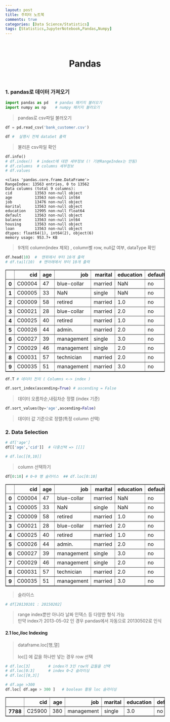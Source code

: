 ```yaml
---
layout: post
title: 주피터 노트북
comments: true
categories: [Data Science/Statistics]
tags: [Statistics,JupyterNotebook,Pandas,Numpy]
---
```

<br>

# <center> Pandas </center>

<br>

### 1. pandas로 데이터 가져오기


```python
import pandas as pd   # pandas 패키지 불러오기
import numpy as np    # numpy 패키지 불러오기
```

> pandas로 csv파일 불러오기


```python
df = pd.read_csv('bank_customer.csv')
```


```python
df #  실행시 전체 dataSet 출력
```

> 불러온 csv파일 확인


```python
df.info()
# df.index()  # indext에 대한 세부정보 (! 기본RangeIndex는 안됨)  
# df.columns  # columns 세부정보
# df.values
```

    <class 'pandas.core.frame.DataFrame'>
    RangeIndex: 13563 entries, 0 to 13562
    Data columns (total 9 columns):
    cid          13563 non-null object
    age          13563 non-null int64
    job          13476 non-null object
    marital      13563 non-null object
    education    12995 non-null float64
    default      13563 non-null object
    balance      13563 non-null int64
    housing      13563 non-null object
    loan         13563 non-null object
    dtypes: float64(1), int64(2), object(6)
    memory usage: 953.7+ KB


> 9개의 column(index 제외) , column별 row, null값 여부, dataType 확인


```python
df.head(10)  #  맨위에서 부터 10개 출력
# df.tail(10)  # 맨아래에서 부터 10개 출력
```




<div>
<style scoped>
    .dataframe tbody tr th:only-of-type {
        vertical-align: middle;
    }

    .dataframe tbody tr th {
        vertical-align: top;
    }

    .dataframe thead th {
        text-align: right;
    }
</style>
<table border="1" class="dataframe">
  <thead>
    <tr style="text-align: right;">
      <th></th>
      <th>cid</th>
      <th>age</th>
      <th>job</th>
      <th>marital</th>
      <th>education</th>
      <th>default</th>
      <th>balance</th>
      <th>housing</th>
      <th>loan</th>
    </tr>
  </thead>
  <tbody>
    <tr>
      <th>0</th>
      <td>C00004</td>
      <td>47</td>
      <td>blue-collar</td>
      <td>married</td>
      <td>NaN</td>
      <td>no</td>
      <td>1506</td>
      <td>yes</td>
      <td>no</td>
    </tr>
    <tr>
      <th>1</th>
      <td>C00005</td>
      <td>33</td>
      <td>NaN</td>
      <td>single</td>
      <td>NaN</td>
      <td>no</td>
      <td>1</td>
      <td>no</td>
      <td>no</td>
    </tr>
    <tr>
      <th>2</th>
      <td>C00009</td>
      <td>58</td>
      <td>retired</td>
      <td>married</td>
      <td>1.0</td>
      <td>no</td>
      <td>121</td>
      <td>yes</td>
      <td>no</td>
    </tr>
    <tr>
      <th>3</th>
      <td>C00021</td>
      <td>28</td>
      <td>blue-collar</td>
      <td>married</td>
      <td>2.0</td>
      <td>no</td>
      <td>723</td>
      <td>yes</td>
      <td>yes</td>
    </tr>
    <tr>
      <th>4</th>
      <td>C00025</td>
      <td>40</td>
      <td>retired</td>
      <td>married</td>
      <td>1.0</td>
      <td>no</td>
      <td>0</td>
      <td>yes</td>
      <td>yes</td>
    </tr>
    <tr>
      <th>5</th>
      <td>C00026</td>
      <td>44</td>
      <td>admin.</td>
      <td>married</td>
      <td>2.0</td>
      <td>no</td>
      <td>-372</td>
      <td>yes</td>
      <td>no</td>
    </tr>
    <tr>
      <th>6</th>
      <td>C00027</td>
      <td>39</td>
      <td>management</td>
      <td>single</td>
      <td>3.0</td>
      <td>no</td>
      <td>255</td>
      <td>yes</td>
      <td>no</td>
    </tr>
    <tr>
      <th>7</th>
      <td>C00029</td>
      <td>46</td>
      <td>management</td>
      <td>single</td>
      <td>2.0</td>
      <td>no</td>
      <td>-246</td>
      <td>yes</td>
      <td>no</td>
    </tr>
    <tr>
      <th>8</th>
      <td>C00031</td>
      <td>57</td>
      <td>technician</td>
      <td>married</td>
      <td>2.0</td>
      <td>no</td>
      <td>839</td>
      <td>no</td>
      <td>yes</td>
    </tr>
    <tr>
      <th>9</th>
      <td>C00035</td>
      <td>51</td>
      <td>management</td>
      <td>married</td>
      <td>3.0</td>
      <td>no</td>
      <td>10635</td>
      <td>yes</td>
      <td>no</td>
    </tr>
  </tbody>
</table>
</div>




```python
df.T # 데이터 전치 ( Columns <-> index )
```


```python
df.sort_index(ascending=True) # ascending = False
```

> 데이터 오름차순,내림차순 정렬 (index 기준)


```python
df.sort_values(by='age',ascending=False)
```

> 데이터 값 기준으로 정렬(특정 column 선택)

### 2. Data Selection


```python
# df['age']
df[['age','cid']]  # 다중선택 => [[]]

# df.loc[[0,10]]
```

> column 선택하기


```python
df[0:10] # 0~9 행 슬라이스  ## df.loc[0:10]
```




<div>
<style scoped>
    .dataframe tbody tr th:only-of-type {
        vertical-align: middle;
    }

    .dataframe tbody tr th {
        vertical-align: top;
    }

    .dataframe thead th {
        text-align: right;
    }
</style>
<table border="1" class="dataframe">
  <thead>
    <tr style="text-align: right;">
      <th></th>
      <th>cid</th>
      <th>age</th>
      <th>job</th>
      <th>marital</th>
      <th>education</th>
      <th>default</th>
      <th>balance</th>
      <th>housing</th>
      <th>loan</th>
    </tr>
  </thead>
  <tbody>
    <tr>
      <th>0</th>
      <td>C00004</td>
      <td>47</td>
      <td>blue-collar</td>
      <td>married</td>
      <td>NaN</td>
      <td>no</td>
      <td>1506</td>
      <td>yes</td>
      <td>no</td>
    </tr>
    <tr>
      <th>1</th>
      <td>C00005</td>
      <td>33</td>
      <td>NaN</td>
      <td>single</td>
      <td>NaN</td>
      <td>no</td>
      <td>1</td>
      <td>no</td>
      <td>no</td>
    </tr>
    <tr>
      <th>2</th>
      <td>C00009</td>
      <td>58</td>
      <td>retired</td>
      <td>married</td>
      <td>1.0</td>
      <td>no</td>
      <td>121</td>
      <td>yes</td>
      <td>no</td>
    </tr>
    <tr>
      <th>3</th>
      <td>C00021</td>
      <td>28</td>
      <td>blue-collar</td>
      <td>married</td>
      <td>2.0</td>
      <td>no</td>
      <td>723</td>
      <td>yes</td>
      <td>yes</td>
    </tr>
    <tr>
      <th>4</th>
      <td>C00025</td>
      <td>40</td>
      <td>retired</td>
      <td>married</td>
      <td>1.0</td>
      <td>no</td>
      <td>0</td>
      <td>yes</td>
      <td>yes</td>
    </tr>
    <tr>
      <th>5</th>
      <td>C00026</td>
      <td>44</td>
      <td>admin.</td>
      <td>married</td>
      <td>2.0</td>
      <td>no</td>
      <td>-372</td>
      <td>yes</td>
      <td>no</td>
    </tr>
    <tr>
      <th>6</th>
      <td>C00027</td>
      <td>39</td>
      <td>management</td>
      <td>single</td>
      <td>3.0</td>
      <td>no</td>
      <td>255</td>
      <td>yes</td>
      <td>no</td>
    </tr>
    <tr>
      <th>7</th>
      <td>C00029</td>
      <td>46</td>
      <td>management</td>
      <td>single</td>
      <td>2.0</td>
      <td>no</td>
      <td>-246</td>
      <td>yes</td>
      <td>no</td>
    </tr>
    <tr>
      <th>8</th>
      <td>C00031</td>
      <td>57</td>
      <td>technician</td>
      <td>married</td>
      <td>2.0</td>
      <td>no</td>
      <td>839</td>
      <td>no</td>
      <td>yes</td>
    </tr>
    <tr>
      <th>9</th>
      <td>C00035</td>
      <td>51</td>
      <td>management</td>
      <td>married</td>
      <td>3.0</td>
      <td>no</td>
      <td>10635</td>
      <td>yes</td>
      <td>no</td>
    </tr>
  </tbody>
</table>
</div>



> 슬라이스


```python
# df[20130101 : 20150202]
```

> range index뿐만 아니라 날짜 인덱스 등 다양한 형식 가능 <br>
> 만약 index가 2013-05-02 인 경우 pandas에서 자동으로 20130502로 인식

#### 2.1 loc,iloc Indexing

> dataframe.loc[행,열] <br><br>
loc[] 에 값을 하나만 넣는 경우 row 선택 <br>


```python
# df.loc[3]        # index가 3인 row의 값들을 선택
# df.loc[0:3]      # index 0~2 슬라이싱
# df.loc[[0,3]]
```


```python
# df.age >300
df.loc[ df.age > 300 ]   # boolean 활용 loc 슬라이싱
```




<div>
<style scoped>
    .dataframe tbody tr th:only-of-type {
        vertical-align: middle;
    }

    .dataframe tbody tr th {
        vertical-align: top;
    }

    .dataframe thead th {
        text-align: right;
    }
</style>
<table border="1" class="dataframe">
  <thead>
    <tr style="text-align: right;">
      <th></th>
      <th>cid</th>
      <th>age</th>
      <th>job</th>
      <th>marital</th>
      <th>education</th>
      <th>default</th>
      <th>balance</th>
      <th>housing</th>
      <th>loan</th>
    </tr>
  </thead>
  <tbody>
    <tr>
      <th>7788</th>
      <td>C25900</td>
      <td>380</td>
      <td>management</td>
      <td>single</td>
      <td>3.0</td>
      <td>no</td>
      <td>1998</td>
      <td>no</td>
      <td>no</td>
    </tr>
  </tbody>
</table>
</div>
